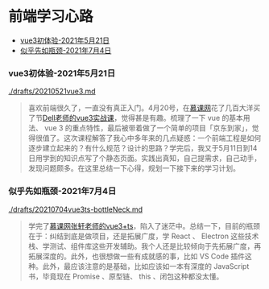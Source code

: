 # 前端学习心路

<!-- @import "[TOC]" {cmd="toc" depthFrom=3 depthTo=6 orderedList=false} -->

<!-- code_chunk_output -->

- [vue3初体验-2021年5月21日](#vue3初体验-2021年5月21日)
- [似乎先如瓶颈-2021年7月4日](#似乎先如瓶颈-2021年7月4日)

<!-- /code_chunk_output -->

### vue3初体验-2021年5月21日
[./drafts/20210521vue3.md](./drafts/20210521vue3.md)

> 喜欢前端很久了，一直没有真正入门。4月20号，在[慕课网](https://www.imooc.com/)花了几百大洋买了节[Dell老师的vue3实战课](https://coding.imooc.com/class/472.html)，觉得甚是有趣。梳理了一下 vue 的基本用法、 vue 3 的重点特性，最后被带着做了一个简单的项目「京东到家」，觉得很值了。这次课程解答了我心中多年来的几点疑惑：一个前端工程是如何逐步建立起来的？有什么规范？设计的思路？学完后，我又于5月11日到14日用学到的知识点写了个静态页面。实践出真知，自己提需求，自己动手，发现问题颇多。在这里总结一下心得，规划一下接下来的学习计划。

### 似乎先如瓶颈-2021年7月4日
[./drafts/20210704vue3ts-bottleNeck.md](./drafts/20210704vue3ts-bottleNeck.md)

> 学完了[慕课网张轩老师的vue3+ts](https://coding.imooc.com/class/449.html)，陷入了迷茫中。总结一下，目前的瓶颈在于：纠结到底是做项目，还是拓展广度，学 React 、 Electron 这些技术栈、学测试、组件库这些开发辅助。我个人还是比较倾向于先拓展广度，再拓展深度的。此外，也很想做一些有成就感的事，比如 VS Code 插件这种。此外，最应该注意的是基础，比如应该如一本有深度的 JavaScript 书，毕竟现在 Promise 、原型链、 this 、闭包这种都没太懂。
